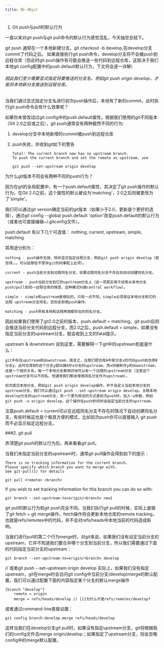 ```yaml
---
title: 聊一聊git
---
```


### 

1. Git push与pull的默认行为

 一直以来对git push与git pull命令的默认行为感觉混乱，今天抽空总结下。

git push 通常在一个本地新建分支。git checkout -b develop,在develop分支commit了代码之后。 
如果直接执行git push命令，develop分支将不会被push到远程仓库（但此时git push操作有可能会推送一些代码到远程仓库，这取决于我们本地git config配置中的push.default默认行为，下文将会逐一详解）

###### 因此我们至少需要显式指定将要推送的分支名，例如git push origin develop，才能将本地新分支推送到远程仓库。

当我们通过显式指定分支名进行初次push操作后，本地有了新的commit，此时执行git push命令会有什么效果呢？

如果你未曾改动过git config中的push.default属性，根据我们使用的git不同版本（Git 2.0之前或之后），git push通常会有两种截然不同的行为:

1.	develop分支中本地新增的commit被push到远程仓库
2.	push失败，并收到git如下的警告
	
		fatal: The current branch new has no upstream branch.  
		To push the current branch and set the remote as upstream, use

    	git push --set-upstream origin develop

为什么git版本不同会有两种不同的push行为？

因为在git的全局配置中，有一个push.default属性，其决定了git push操作的默认行为。在Git 2.0之前，这个属性的默认被设为'matching'，2.0之后则被更改为了'simple'。

我们可以通过git version确定当前的git版本（如果小于2.0，更新是个更好的选择），通过git config --global push.default 'option'改变push.default的默认行为（或者也可直接编辑~/.gitconfig文件）。

push.default 有以下几个可选值： 
nothing, current, upstream, simple, matching

其用途分别为：

	nothing - push操作无效，除非显式指定远程分支，例如git push origin develop（我觉得。。。可以给那些不愿学git的同事配上此项）。

	current - push当前分支到远程同名分支，如果远程同名分支不存在则自动创建同名分支。

	upstream - push当前分支到它的upstream分支上（这一项其实用于经常从本地分支push/pull到同一远程仓库的情景，这种模式叫做central workflow）。

	simple - simple和upstream是相似的，只有一点不同，simple必须保证本地分支和它的远程 upstream分支同名，否则会拒绝push操作。

	matching - push所有本地和远程两端都存在的同名分支。

因此如果我们使用了git2.0之前的版本，push.default = matching，git push后则会推送当前分支代码到远程分支，而2.0之后，push.default = simple，如果没有指定当前分支的upstream分支，就会收到上文的fatal提示。

upstream & downstream
说到这里，需要解释一下git中的upstream到底是什么：

	git中存在upstream和downstream，简言之，当我们把仓库A中某分支x的代码push到仓库B分支y，此时仓库B的这个分支y就叫做A中x分支的upstream，而x则被称作y的downstream，这是一个相对关系，每一个本地分支都相对地可以有一个远程的upstream分支（注意这个upstream分支可以不同名，但通常我们都会使用同名分支作为upstream）。

	初次提交本地分支，例如git push origin develop操作，并不会定义当前本地分支的upstream分支，我们可以通过git push --set-upstream origin develop，关联本地develop分支的upstream分支，另一个更为简洁的方式是初次push时，加入-u参数，例如git push -u origin develop，这个操作在push的同时会指定当前分支的upstream。

注意push.default = current可以在远程同名分支不存在的情况下自动创建同名分支，有些时候这也是个极其方便的模式，比如初次push你可以直接输入 git push 而不必显示指定远程分支。

###2. git pull

弄清楚git push的默认行为后，再来看看git pull。

当我们未指定当前分支的upstream时，通常git pull操作会得到如下的提示：

	There is no tracking information for the current branch.  
	Please specify which branch you want to merge with.  
	See git-pull(1) for details

    git pull <remote> <branch>

If you wish to set tracking information for this branch you can do so with:

    git branch --set-upstream-to=origin/<branch> new1

git pull的默认行为和git push完全不同。当我们执行git pull的时候，实际上是做了git fetch + git merge操作，fetch操作将会更新本地仓库的remote tracking，也就是refs/remotes中的代码，并不会对refs/heads中本地当前的代码造成影响。

当我们进行pull的第二个行为merge时，对git来说，如果我们没有设定当前分支的upstream，它并不知道我们要合并哪个分支到当前分支，所以我们需要通过下面的代码指定当前分支的upstream：

	git branch --set-upstream-to=origin/<branch> develop  
// 或者git push --set-upstream origin develop 
实际上，如果我们没有指定upstream，git在merge时会访问git config中当前分支(develop)merge的默认配置，我们可以通过配置下面的内容指定某个分支的默认merge操作

	[branch "develop"]
    	remote = origin
    	merge = refs/heads/develop // [1]为什么不是refs/remotes/develop?
或者通过command-line直接设置：

	git config branch.develop.merge refs/heads/develop  
这样当我们在develop分支git pull时，如果没有指定upstream分支，git将根据我们的config文件去merge origin/develop；如果指定了upstream分支，则会忽略config中的merge默认配置。

